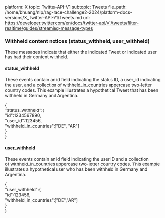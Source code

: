 platform: X
topic: Twitter-API-V1
subtopic: Tweets
file_path: /home/bhuang/nlp/rag-race-challenge2-2024/platform-docs-versions/X_Twitter-API-V1/Tweets.md
url: https://developer.twitter.com/en/docs/twitter-api/v1/tweets/filter-realtime/guides/streaming-message-types


### Withheld content notices (status\_withheld, user\_withheld)[](https://aem-author-staging.twitter.biz/editor.html/content/developer-twitter/en_US/docs/imported/developer-twitter-com/streaming/overview/messages-types.html#withheld-content-notices-status-withheld-user-withheld "Permalink to this headline")

These messages indicate that either the indicated Tweet or indicated user has had their content withheld.

#### status\_withheld[](https://aem-author-staging.twitter.biz/editor.html/content/developer-twitter/en_US/docs/imported/developer-twitter-com/streaming/overview/messages-types.html#status-withheld "Permalink to this headline")

These events contain an id field indicating the status ID, a user\_id indicating the user, and a collection of withheld\_in\_countries uppercase two-letter country codes. This example illustrates a hypothetical Tweet that has been withheld in Germany and Argentina.

{  
"status\_withheld":{  
"id":1234567890,  
"user\_id":123456,  
"withheld\_in\_countries":\["DE", "AR"\]  
}  
}

#### user\_withheld[](https://aem-author-staging.twitter.biz/editor.html/content/developer-twitter/en_US/docs/imported/developer-twitter-com/streaming/overview/messages-types.html#user-withheld "Permalink to this headline")

These events contain an id field indicating the user ID and a collection of withheld\_in\_countries uppercase two-letter country codes. This example illustrates a hypothetical user who has been withheld in Germany and Argentina.

{  
"user\_withheld":{  
"id":123456,  
"withheld\_in\_countries":\["DE","AR"\]  
}  
}